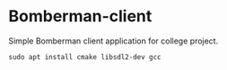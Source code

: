 # Bomberman-client

Simple Bomberman client application for college project.

`sudo apt install cmake libsdl2-dev gcc`
